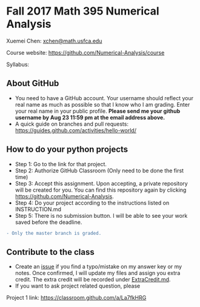 # Fall 2017 Math 395 Numerical Analysis 

Xuemei Chen: xchen@math.usfca.edu

Course website: https://github.com/Numerical-Analysis/course

Syllabus: 

## About GitHub
- You need to have a GitHub account. Your username should reflect your real name as much as possible so that I know who I am grading. Enter your real name in your public profile. **Please send me your github username by Aug 23 11:59 pm at the email address above.** 
- A quick guide on branches and pull requests: https://guides.github.com/activities/hello-world/

## How to do your python projects
- Step 1: Go to the link for that project.
- Step 2: Authorize GitHub Classroom (Only need to be done the first time)
- Step 3: Accept this assignment. Upon accepting, a private repository will be created for you. You can find this repository again by clicking https://github.com/Numerical-Analysis. 
- Step 4: Do your project according to the instructions listed on INSTRUCTION.md
- Step 5: There is no submission button. I will be able to see your work saved before the deadline. 
```diff
- Only the master branch is graded.
```

## Contribute to the class
- Create an [issue](https://github.com/Numerical-Analysis/course/issues) if you find a typo/mistake on my answer key or my notes. Once confirmed, I will update my files and assign you extra credit. The extra credit will be recorded under [ExtraCredit.md](ExtraCredit.md). 
- If you want to ask project related question, please

Project 1 link: https://classroom.github.com/a/La7fkHRG
